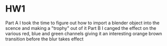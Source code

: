 # HW1
Part A I took the time to figure out how to import a blender object into the scence and making a "trophy" out of it
Part B I canged the effect on the various red, blue and green channels giving it an interesting orange brown transition before the blur takes effect
